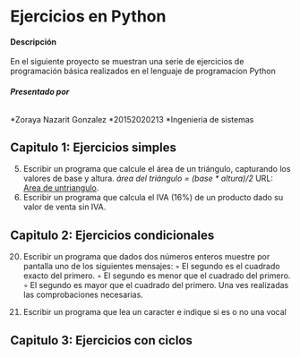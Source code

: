 # Ejercicios en Python

#### **Descripción**
En el siguiente proyecto se muestran una serie de ejercicios de programación básica realizados en el lenguaje de programacion Python
###### **Presentado por**
*Zoraya Nazarit Gonzalez
*20152020213
*Ingenieria de sistemas

## Capitulo 1: Ejercicios simples
5. Escribir un programa que calcule el área de un triángulo, capturando los valores de base y altura.
*área del triángulo = (base * altura)/2*
URL: [Area de untriangulo](https://github.com/ZorayaNazarit/EjerciciosPython/blob/master/EjerciciosSimples/Area%20de%20un%20triangulo.py).
11. Escribir un programa que calcula el IVA (16%) de un producto dado su valor de venta sin
IVA.
## Capitulo 2: Ejercicios condicionales
20. Escribir un programa que dados dos números enteros muestre por pantalla uno de los
siguientes mensajes:
◦ El segundo es el cuadrado exacto del primero.
◦ El segundo es menor que el cuadrado del primero.
◦ El segundo es mayor que el cuadrado del primero.
Una ves realizadas las comprobaciones necesarias.

22. Escribir un programa que lea un caracter e indique si es o no una vocal
## Capitulo 3: Ejercicios con ciclos




